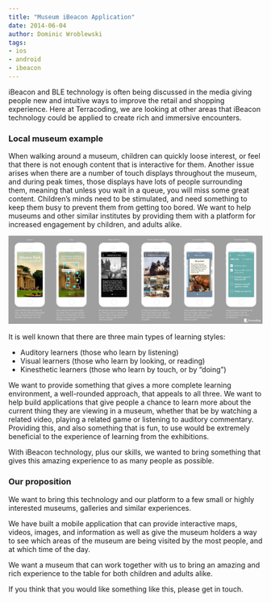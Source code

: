 ```yaml
---
title: "Museum iBeacon Application"
date: 2014-06-04
author: Dominic Wroblewski
tags:
- ios
- android
- ibeacon
---
```


iBeacon and BLE technology is often being discussed in the media giving people new and intuitive ways to improve the retail and shopping experience. Here at Terracoding, we are looking at other areas that iBeacon technology could be applied to create rich and immersive encounters.

### Local museum example

When walking around a museum, children can quickly loose interest, or feel that there is not enough content that is interactive for them. Another issue arises when there are a number of touch displays throughout the museum, and during peak times, those displays have lots of people surrounding them, meaning that unless you wait in a queue, you will miss some great content. Children’s minds need to be stimulated, and need something to keep them busy to prevent them from getting too bored. We want to help museums and other similar institutes by providing them with a platform for increased engagement by children, and adults alike.

<a href="/blog/museum-ibeacon-app/museum-app.jpg"><img src="/blog/museum-ibeacon-app/museum-app.jpg" alt="iBeacon App Mockup" /></a>

It is well known that there are three main types of learning styles:

  * Auditory learners (those who learn by listening)
  * Visual learners (those who learn by looking, or reading)
  * Kinesthetic learners (those who learn by touch, or by “doing”)

We want to provide something that gives a more complete learning environment, a well-rounded approach, that appeals to all three. We want to help build applications that give people a chance to learn more about the current thing they are viewing in a museum, whether that be by watching a related video, playing a related game or listening to auditory commentary. Providing this, and also something that is fun, to use would be extremely beneficial to the experience of learning from the exhibitions.

With iBeacon technology, plus our skills, we wanted to bring something that gives this amazing experience to as many people as possible.

### Our proposition

We want to bring this technology and our platform to a few small or highly interested museums, galleries and similar experiences.

We have built a mobile application that can provide interactive maps, videos, images, and information as well as give the museum holders a way to see which areas of the museum are being visited by the most people, and at which time of the day.

We want a museum that can work together with us to bring an amazing and rich experience to the table for both children and adults alike.

If you think that you would like something like this, please get in touch.
